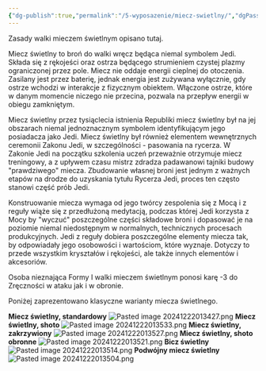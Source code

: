 ```yaml
---
{"dg-publish":true,"permalink":"/5-wyposazenie/miecz-swietlny/","dgPassFrontmatter":true}
---
```


Zasady walki mieczem świetlnym opisano tutaj.

Miecz świetlny to broń do walki wręcz będąca niemal symbolem Jedi. Składa się z rękojeści oraz ostrza będącego strumieniem czystej plazmy ograniczonej przez pole. Miecz nie oddaje energii cieplnej do otoczenia. Zasilany jest przez baterię, jednak energia jest zużywana wyłącznie, gdy ostrze wchodzi w interakcje z fizycznym obiektem. Włączone ostrze, które w danym momencie niczego nie przecina, pozwala na przepływ energii w obiegu zamkniętym.

Miecz świetlny przez tysiąclecia istnienia Republiki miecz świetlny był na jej obszarach niemal jednoznacznym symbolem identyfikującym jego posiadacza jako Jedi. Miecz świetlny był również elementem wewnętrznych ceremonii Zakonu Jedi, w szczególności - pasowania na rycerza. W Zakonie Jedi na początku szkolenia uczeń przeważnie otrzymuje miecz treningowy, a z upływem czasu mistrz zdradza padawanowi tajniki budowy "prawdziwego" miecza. Zbudowanie własnej broni jest jednym z ważnych etapów na drodze do uzyskania tytułu Rycerza Jedi, proces ten często stanowi część prób Jedi.

Konstruowanie miecza wymaga od jego twórcy zespolenia się z Mocą i z reguły wiąże się z przedłużoną medytacją, podczas której Jedi korzysta z Mocy by "wyczuć" poszczególne części składowe broni i dopasować je na poziomie niemal niedostępnym w normalnych, technicznych procesach produkcyjnych. Jedi z reguły dobiera poszczególne elementy miecza tak, by odpowiadały jego osobowości i wartościom, które wyznaje. Dotyczy to przede wszystkim kryształów i rękojeści, ale także innych elementów i akcesoriów.

Osoba nieznająca Formy I walki mieczem świetlnym ponosi karę -3 do Zręczności w ataku jak i w obronie.

Poniżej zaprezentowano klasyczne warianty miecza świetlnego.

**Miecz świetlny, standardowy**
![Pasted image 20241222013427.png](/img/user/6%20Obrazy/Pasted%20image%2020241222013427.png)
**Miecz świetlny, shoto**
![Pasted image 20241222013533.png](/img/user/6%20Obrazy/Pasted%20image%2020241222013533.png)
**Miecz świetlny, zakrzywiony**
![Pasted image 20241222013527.png](/img/user/6%20Obrazy/Pasted%20image%2020241222013527.png)
**Miecz świetlny, shoto obronne**
![Pasted image 20241222013521.png](/img/user/6%20Obrazy/Pasted%20image%2020241222013521.png)
**Bicz świetlny**
![Pasted image 20241222013514.png](/img/user/6%20Obrazy/Pasted%20image%2020241222013514.png)
**Podwójny miecz świetlny**
![Pasted image 20241222013504.png](/img/user/6%20Obrazy/Pasted%20image%2020241222013504.png)
